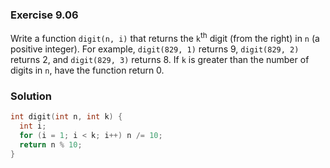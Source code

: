 ### Exercise 9.06
Write a function `digit(n, i)` that returns the `k`<sup>th</sup> digit (from the right) in `n` (a positive integer). For example, `digit(829, 1)` returns 9, `digit(829, 2)` returns 2, and `digit(829, 3)` returns 8. If `k` is greater than the number of digits in `n`, have the function return 0.

### Solution
```c
int digit(int n, int k) {
  int i;
  for (i = 1; i < k; i++) n /= 10;
  return n % 10;
}
```
